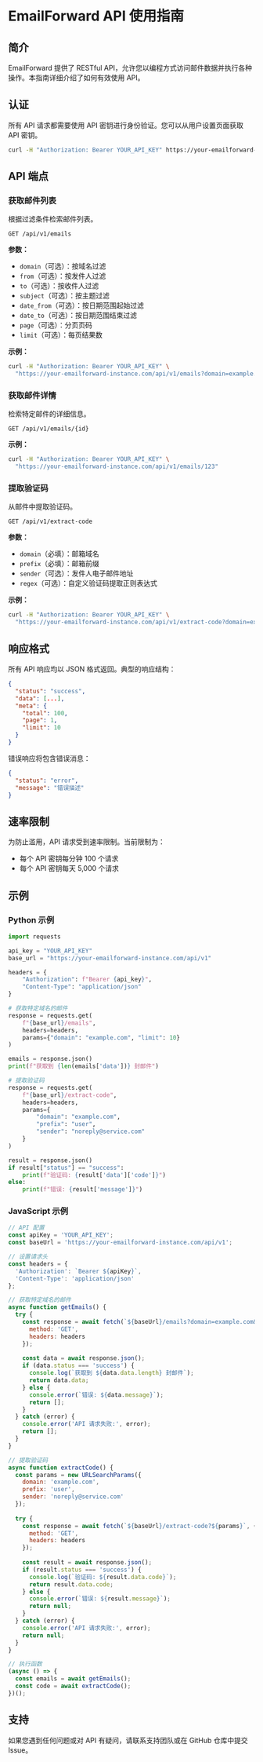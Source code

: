 # EmailForward API 使用指南

## 简介

EmailForward 提供了 RESTful API，允许您以编程方式访问邮件数据并执行各种操作。本指南详细介绍了如何有效使用 API。

## 认证

所有 API 请求都需要使用 API 密钥进行身份验证。您可以从用户设置页面获取 API 密钥。

```bash
curl -H "Authorization: Bearer YOUR_API_KEY" https://your-emailforward-instance.com/api/v1/emails
```

## API 端点

### 获取邮件列表

根据过滤条件检索邮件列表。

```
GET /api/v1/emails
```

**参数：**

- `domain`（可选）：按域名过滤
- `from`（可选）：按发件人过滤
- `to`（可选）：按收件人过滤
- `subject`（可选）：按主题过滤
- `date_from`（可选）：按日期范围起始过滤
- `date_to`（可选）：按日期范围结束过滤
- `page`（可选）：分页页码
- `limit`（可选）：每页结果数

**示例：**

```bash
curl -H "Authorization: Bearer YOUR_API_KEY" \
  "https://your-emailforward-instance.com/api/v1/emails?domain=example.com&limit=10"
```

### 获取邮件详情

检索特定邮件的详细信息。

```
GET /api/v1/emails/{id}
```

**示例：**

```bash
curl -H "Authorization: Bearer YOUR_API_KEY" \
  "https://your-emailforward-instance.com/api/v1/emails/123"
```

### 提取验证码

从邮件中提取验证码。

```
GET /api/v1/extract-code
```

**参数：**

- `domain`（必填）：邮箱域名
- `prefix`（必填）：邮箱前缀
- `sender`（可选）：发件人电子邮件地址
- `regex`（可选）：自定义验证码提取正则表达式

**示例：**

```bash
curl -H "Authorization: Bearer YOUR_API_KEY" \
  "https://your-emailforward-instance.com/api/v1/extract-code?domain=example.com&prefix=user&sender=service@company.com"
```

## 响应格式

所有 API 响应均以 JSON 格式返回。典型的响应结构：

```json
{
  "status": "success",
  "data": [...],
  "meta": {
    "total": 100,
    "page": 1,
    "limit": 10
  }
}
```

错误响应将包含错误消息：

```json
{
  "status": "error",
  "message": "错误描述"
}
```

## 速率限制

为防止滥用，API 请求受到速率限制。当前限制为：

- 每个 API 密钥每分钟 100 个请求
- 每个 API 密钥每天 5,000 个请求

## 示例

### Python 示例

```python
import requests

api_key = "YOUR_API_KEY"
base_url = "https://your-emailforward-instance.com/api/v1"

headers = {
    "Authorization": f"Bearer {api_key}",
    "Content-Type": "application/json"
}

# 获取特定域名的邮件
response = requests.get(
    f"{base_url}/emails",
    headers=headers,
    params={"domain": "example.com", "limit": 10}
)

emails = response.json()
print(f"获取到 {len(emails['data'])} 封邮件")

# 提取验证码
response = requests.get(
    f"{base_url}/extract-code",
    headers=headers,
    params={
        "domain": "example.com",
        "prefix": "user",
        "sender": "noreply@service.com"
    }
)

result = response.json()
if result["status"] == "success":
    print(f"验证码: {result['data']['code']}")
else:
    print(f"错误: {result['message']}")
```

### JavaScript 示例

```javascript
// API 配置
const apiKey = 'YOUR_API_KEY';
const baseUrl = 'https://your-emailforward-instance.com/api/v1';

// 设置请求头
const headers = {
  'Authorization': `Bearer ${apiKey}`,
  'Content-Type': 'application/json'
};

// 获取特定域名的邮件
async function getEmails() {
  try {
    const response = await fetch(`${baseUrl}/emails?domain=example.com&limit=10`, {
      method: 'GET',
      headers: headers
    });
    
    const data = await response.json();
    if (data.status === 'success') {
      console.log(`获取到 ${data.data.length} 封邮件`);
      return data.data;
    } else {
      console.error(`错误: ${data.message}`);
      return [];
    }
  } catch (error) {
    console.error('API 请求失败:', error);
    return [];
  }
}

// 提取验证码
async function extractCode() {
  const params = new URLSearchParams({
    domain: 'example.com',
    prefix: 'user',
    sender: 'noreply@service.com'
  });
  
  try {
    const response = await fetch(`${baseUrl}/extract-code?${params}`, {
      method: 'GET',
      headers: headers
    });
    
    const result = await response.json();
    if (result.status === 'success') {
      console.log(`验证码: ${result.data.code}`);
      return result.data.code;
    } else {
      console.error(`错误: ${result.message}`);
      return null;
    }
  } catch (error) {
    console.error('API 请求失败:', error);
    return null;
  }
}

// 执行函数
(async () => {
  const emails = await getEmails();
  const code = await extractCode();
})();
```

## 支持

如果您遇到任何问题或对 API 有疑问，请联系支持团队或在 GitHub 仓库中提交 Issue。
